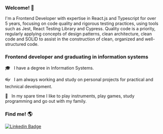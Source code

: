 ### Welcome! 🤟

I'm a Frontend Developer with expertise in React.js and Typescript for over 5 years, focusing on code quality and rigorous testing practices, using tools such as Jest, React Testing Library and Cypress.
Quality code is a priority, regularly applying concepts of design patterns, clean architecture, clean code and SOLID to assist in the construction of clean, organized and well-structured code.

### Frontend developer and graduating in information systems

<p>🎓 &nbsp; I have a degree in Information Systems.</p>
<p>👓 &nbsp; I am always working and study on personal projects for practical and technical development.</p>
<p>🎸 &nbsp; In my spare time I like to play instruments, play games, study programming and go out with my family.</p>

### Find me! 🌎

[![Linkedin Badge](https://img.shields.io/badge/-LinkedIn-blue?style=flat-square&logo=Linkedin&logoColor=white&link=https://www.linkedin.com/in/fauzerjunnior)](https://www.linkedin.com/in/fauzerjunnior)
